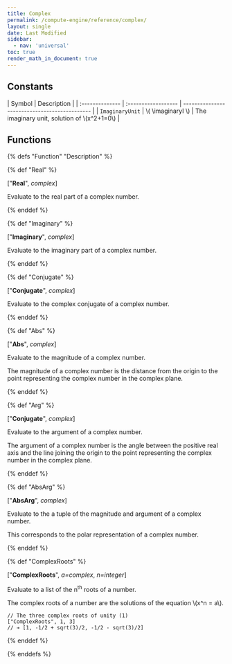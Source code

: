 ```yaml
---
title: Complex
permalink: /compute-engine/reference/complex/
layout: single
date: Last Modified
sidebar:
  - nav: 'universal'
toc: true
render_math_in_document: true
---
```


<section id='constants'>

## Constants

| Symbol          | Description         |
| :-------------- | :------------------ | --------------------------------------------- |
| `ImaginaryUnit` | \\( \imaginaryI \\) | The imaginary unit, solution of \\(x^2+1=0\\) |

</section>

## Functions

{% defs "Function" "Description" %}

{% def "Real" %}

<div class="signature">["<strong>Real</strong>", <i>complex</i>]</div>

Evaluate to the real part of a complex number.


{% enddef %}

{% def "Imaginary" %}

<div class="signature">["<strong>Imaginary</strong>", <i>complex</i>]</div>

 Evaluate to the imaginary part of a complex number.


{% enddef %}

{% def "Conjugate" %}

<div class="signature">["<strong>Conjugate</strong>", <i>complex</i>]</div>

Evaluate to the complex conjugate of a complex number.


{% enddef %}

{% def "Abs" %}

<div class="signature">["<strong>Abs</strong>", <i>complex</i>]</div>

Evaluate to the magnitude of a complex number.

The magnitude of a complex number is the distance from the origin to the point representing the complex number in the complex plane.


{% enddef %}

{% def "Arg" %}

<div class="signature">["<strong>Conjugate</strong>", <i>complex</i>]</div>

Evaluate to the argument of a complex number.

The argument of a complex number is the angle between the positive real axis and the line joining the origin to the point representing the complex number in the complex plane.

{% enddef %}

{% def "AbsArg" %}
<div class="signature">["<strong>AbsArg</strong>", <i>complex</i>]</div>

Evaluate to the a tuple of the magnitude and argument of a complex number.

This corresponds to the polar representation of a complex number.


{% enddef %}

{% def "ComplexRoots" %}

<div class="signature">["<strong>ComplexRoots</strong>", <i>a=complex</i>, <i>n=integer</i>]</div>

Evaluate to a list of the n<sup>th</sup> roots of a number.

The complex roots of a number are the solutions of the equation \\(x^n = a\\).


```mathjson
// The three complex roots of unity (1)
["ComplexRoots", 1, 3]
// ➔ [1, -1/2 + sqrt(3)/2, -1/2 - sqrt(3)/2]
```

{% enddef %}


{% enddefs %}
